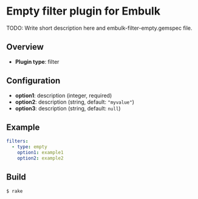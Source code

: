 # Empty filter plugin for Embulk

TODO: Write short description here and embulk-filter-empty.gemspec file.

## Overview

* **Plugin type**: filter

## Configuration

- **option1**: description (integer, required)
- **option2**: description (string, default: `"myvalue"`)
- **option3**: description (string, default: `null`)

## Example

```yaml
filters:
  - type: empty
    option1: example1
    option2: example2
```


## Build

```
$ rake
```
